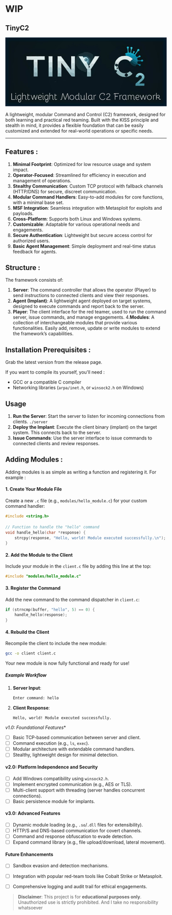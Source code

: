 # WIP
## TinyC2
![](https://github.com/Socxenophone/TinyC2/blob/main/thumbnail.jpg) 


A lightweight, modular Command and Control (C2) framework, designed for both learning and practical red teaming. Built with the KISS principle and stealth in mind, it provides a flexible foundation that can be easily customized and extended for real-world operations or specific needs. 

---


## Features :

1. **Minimal Footprint**: Optimized for low resource usage and system impact.
2. **Operator-Focused**: Streamlined for efficiency in execution and management of operations.
3. **Stealthy Communication**: Custom TCP protocol with fallback channels (HTTP/DNS) for secure, discreet communication.
4. **Modular Command Handlers**: Easy-to-add modules for core functions, with a minimal base set.
5. **MSF Integration**: Seamless integration with Metasploit for exploits and payloads.
6. **Cross-Platform**: Supports both Linux and Windows systems.
7. **Customizable**: Adaptable for various operational needs and engagements.
8. **Secure Authentication**: Lightweight but secure access control for authorized users.
9. **Basic Agent Management**: Simple deployment and real-time status feedback for agents.

## Structure :

The framework consists of:

1. **Server**: The command controller that allows the operator (Player) to send instructions to connected clients and view their responses.
2. **Agent (Implant)**: A lightweight agent deployed on target systems, designed to execute commands and report back to the server.
3. **Player**: The client interface for the red teamer, used to run the command server, issue commands, and manage engagements.
4.**Modules**: A collection of interchangeable modules that provide various functionalities. Easily add, remove, update or write modules to extend the framework’s capabilities.

## Installation Prerequisites :

Grab the latest version from the release page. 

If you want to compile its yourself, you'll need :
- GCC or a compatible C compiler
- Networking libraries (`arpa/inet.h`, or `winsock2.h` on Windows)

## Usage 

1. **Run the Server**: Start the server to listen for incoming connections from clients.
  `./server`
3. **Deploy the Implant**: Execute the client binary (implant) on the target system. This connects back to the server.
4. **Issue Commands**: Use the server interface to issue commands to connected clients and review responses. 

## Adding Modules :

Adding modules is as simple as writing a function and registering it. For example :

#### 1. Create Your Module File

Create a new `.c` file (e.g., `modules/hello_module.c`) for your custom command handler:
```c
#include <string.h>

// Function to handle the "hello" command
void handle_hello(char *response) {
    strcpy(response, "Hello, world! Module executed successfully.\n");
}
```

#### 2. Add the Module to the Client

Include your module in the `client.c` file by adding this line at the top:
```c
#include "modules/hello_module.c"
```


#### 3. Register the Command

Add the new command to the command dispatcher in `client.c`:
```c
if (strncmp(buffer, "hello", 5) == 0) {
    handle_hello(response);
}
```


#### 4. Rebuild the Client

Recompile the client to include the new module:
```bash
gcc -o client client.c
```

Your new module is now fully functional and ready for use!


##### Example Workflow

1. **Server Input**: 
   ```bash
   Enter command: hello
   ```

2. **Client Response**: 
   ```
   Hello, world! Module executed successfully.
   ```

*v1.0: Foundational Features**
- [ ] Basic TCP-based communication between server and client.
- [ ] Command execution (e.g., `ls`, `exec`).
- [ ] Modular architecture with extendable command handlers.
- [ ] Stealthy, lightweight design for minimal detection.

#### **v2.0: Platform Independence and Security**
- [ ] Add Windows compatibility using `winsock2.h`.
- [ ] Implement encrypted communication (e.g., AES or TLS).
- [ ] Multi-client support with threading (server handles concurrent connections).
- [ ] Basic persistence module for implants.

#### **v3.0: Advanced Features**
- [ ] Dynamic module loading (e.g., `.so`/`.dll` files for extensibility).
- [ ] HTTP/S and DNS-based communication for covert channels.
- [ ] Command and response obfuscation to evade detection.
- [ ] Expand command library (e.g., file upload/download, lateral movement).

#### **Future Enhancements**
- [ ] Sandbox evasion and detection mechanisms.
- [ ] Integration with popular red-team tools like Cobalt Strike or Metasploit.
- [ ] Comprehensive logging and audit trail for ethical engagements.


>
> **Disclaimer**: This project is for **educational purposes only**. Unauthorized use is strictly prohibited. And I take no responsibility whatsoever 

